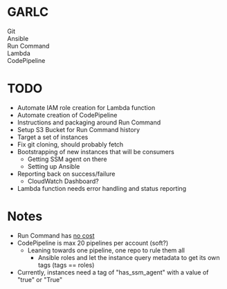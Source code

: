 # GARLC
Git  
Ansible  
Run Command  
Lambda  
CodePipeline  

# TODO
* Automate IAM role creation for Lambda function
* Automate creation of CodePipeline
* Instructions and packaging around Run Command
* Setup S3 Bucket for Run Command history
* Target a set of instances
* Fix git cloning, should probably fetch
* Bootstrapping of new instances that will be consumers
  * Getting SSM agent on there
  * Setting up Ansible
* Reporting back on success/failure
  * CloudWatch Dashboard?
* Lambda function needs error handling and status reporting

# Notes
* Run Command has [no cost](https://aws.amazon.com/ec2/run-command/)
* CodePipeline is max 20 pipelines per account (soft?)
  * Leaning towards one pipeline, one repo to rule them all
    * Ansible roles and let the instance query metadata to get its own tags (tags == roles)
* Currently, instances need a tag of "has_ssm_agent" with a value of "true" or "True"
